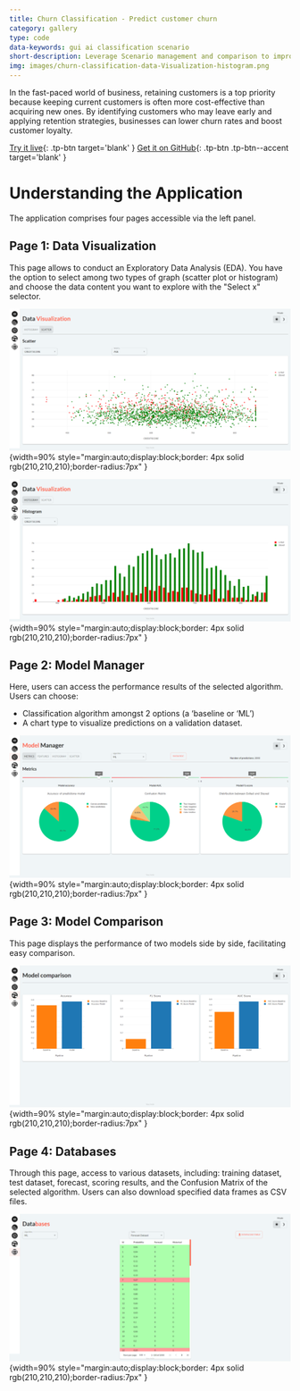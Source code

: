 ```yaml
---
title: Churn Classification - Predict customer churn
category: gallery
type: code
data-keywords: gui ai classification scenario
short-description: Leverage Scenario management and comparison to improve decision making on a Churn prediction demo.
img: images/churn-classification-data-Visualization-histogram.png
---
```

In the fast-paced world of business, retaining customers
is a top priority because keeping current customers is often
more cost-effective than acquiring new ones. By identifying
customers who may leave early and applying retention strategies,
businesses can lower churn rates and boost customer loyalty.

[Try it live](https://churn-classification.taipy.cloud/Data-Visualization){: .tp-btn target='blank' }
[Get it on GitHub](https://github.com/Avaiga/demo-churn-classification){: .tp-btn .tp-btn--accent target='blank' }

# Understanding the Application
The application comprises four pages accessible via the left panel.

## Page 1: Data Visualization

This page allows to conduct an Exploratory Data Analysis (EDA).
You have the option to select among two types of graph (scatter plot or histogram)
and choose the data content you want to explore with the "Select x" selector.


![Data Visualization](images/churn-classification-data-visualization-scatter.png){width=90% style="margin:auto;display:block;border: 4px solid rgb(210,210,210);border-radius:7px" }

![Histogram](images/churn-classification-data-Visualization-histogram.png){width=90% style="margin:auto;display:block;border: 4px solid rgb(210,210,210);border-radius:7px" }

## Page 2: Model Manager

Here, users can access the performance results of the selected algorithm. Users can choose:
- Classification algorithm amongst 2 options (a ‘baseline or ‘ML’)
- A chart type to visualize predictions on a validation dataset.


![Model Manager](images/churn-classification-model-manager.png){width=90% style="margin:auto;display:block;border: 4px solid rgb(210,210,210);border-radius:7px" }

## Page 3: Model Comparison

This page displays the performance of two models side by side, facilitating easy comparison.


![Model Comparison](images/churn-classification-model-comparison.png){width=90% style="margin:auto;display:block;border: 4px solid rgb(210,210,210);border-radius:7px" }

## Page 4: Databases

Through this page, access to various datasets, including: training dataset,
test dataset, forecast, scoring results, and the Confusion Matrix of the
selected algorithm. Users can also download specified data frames as CSV files.


![Databases](images/churn-classification-databases.png){width=90% style="margin:auto;display:block;border: 4px solid rgb(210,210,210);border-radius:7px" }
